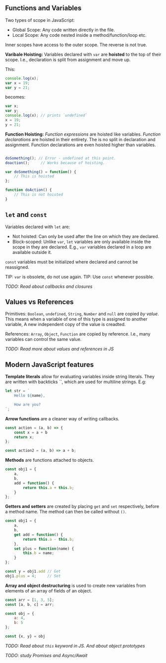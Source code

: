 ## Functions and Variables

Two types of scope in JavaScript:
- Global Scope: Any code written directly in the file.
- Local Scope: Any code nested inside a method/function/loop etc. 

Inner scopes have access to the outer scope. The reverse is not true.

**Varibale Hoisting:** Variables declared with `var` are **hoisted** to the top of their scope. I.e., declaration is split from assignment and move up.

This: 

```javascript
console.log(x);
var x = 19;
var y = 21;
```

becomes:

```javascript
var x;
var y;
console.log(x); // prints `undefined`
x = 19;
y = 21;
```

**Function Hoisting:** _Function expressions_ are hoisted like variables. _Function declarations_ are hoisted in their entirety. The is no split in declaration and assignment. Function declarations are even hoisted higher than variables. 

```js

doSomething(); // Error - undefined at this point.
doaction();     // Works because of hoisting.

var doSomething() = function() {
    // This is hoisted
};

function doAction() {
    // This is not hoisted
}
```

## `let` and `const`

Variables declared with `let` are:
- Not hoisted: Can only be used after the line on which they are declared.
- Block-scoped: Unlike `var`, `let` variables are only available inside the scope in they are declared. E.g., `var` variables declared in a loop are available outside it.

`const` variables must be initialized where declared and cannot be reassigned.

TIP: `var` is obsolete, do not use again.
TIP: Use `const` whenever possible. 

_TODO: Read about callbacks and closures_

## Values vs References

Primitives: `Boolean`, `undefined`, `String`, `Number` and `null` are copied _by value_. This means when a variable of one of this type is assigned to another variable, A new independent copy of the value is creadted.

References: `Array`, `Object`, `Function` are copied by reference. I.e., many variables can control the same value.

_TODO: Read more about values and references in JS_

## Modern JavaScript features 

**Template literals** allow for evaluating variables inside string literals. They are written with backticks _``_, which are used for multiline strings. E.g:

```js
let str = `
    Hello ${name},

    How are you?
`;
```

**Arrow functions** are a cleaner way of writing callbacks. 

```js
const action = (a, b) => {
    const x = a + b
    return x;
};

const action2 = (a, b) => a + b;
```

**Methods** are functions attached to objects.

```js
const obj1 = {
    a,
    b,
    add = function() {
        return this.a + this.b;
    }
};
```

**Getters and setters** are created by placing `get` and `set` respectively, before a method name. The method can then be called without `()`.

```js
const obj1 = {
    a,
    b,
    get add = function() {
        return this.a - this.b;
    },
    set plus = function(name) {
        this.b = name;
    }
};

const y = obj1.add // Get
obj1.plus = 4;     // Set
```

**Array and object destructuring** is used to create new variables from elements of an array of fields of an object.

```js
const arr = [1, 3, 5];
const [a, b, c] = arr;

const obj = {
    a: 4,
    b: 5
};

const {x, y} = obj
```

_TODO: Read about `this` keyword in JS. And about object prototypes_



_TODO: study Promises and Async/Await_

